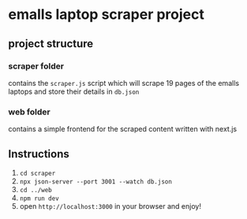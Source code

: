 # emalls laptop scraper project

## project structure

### scraper folder

contains the `scraper.js` script which will scrape 19 pages of the emalls laptops and store their details in `db.json`

### web folder

contains a simple frontend for the scraped content written with next.js

## Instructions

1. `cd scraper`
2. `npx json-server --port 3001 --watch db.json`
3. `cd ../web`
4. `npm run dev`
5. open `http://localhost:3000` in your browser and enjoy!
